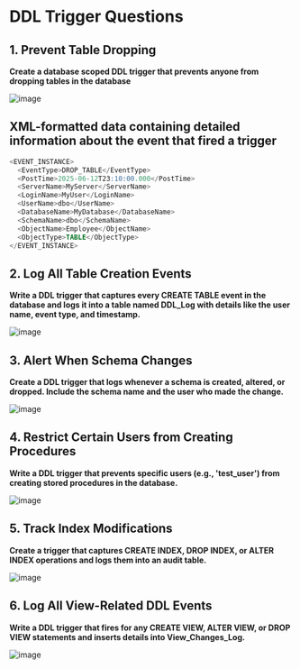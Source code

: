 # DDL Trigger Questions

## 1. Prevent Table Dropping

**Create a database scoped DDL trigger that prevents anyone from dropping tables in the database**

![image](https://github.com/user-attachments/assets/1717a806-e61f-409d-ae8b-0d337155bd69)

## XML-formatted data containing detailed information about the event that fired a trigger

```sql
<EVENT_INSTANCE>
  <EventType>DROP_TABLE</EventType>
  <PostTime>2025-06-12T23:10:00.000</PostTime>
  <ServerName>MyServer</ServerName>
  <LoginName>MyUser</LoginName>
  <UserName>dbo</UserName>
  <DatabaseName>MyDatabase</DatabaseName>
  <SchemaName>dbo</SchemaName>
  <ObjectName>Employee</ObjectName>
  <ObjectType>TABLE</ObjectType>
</EVENT_INSTANCE>
```

## 2. Log All Table Creation Events

**Write a DDL trigger that captures every CREATE TABLE event in the database and logs it into a table named DDL_Log with details like the user name, event type, and timestamp.**

![image](https://github.com/user-attachments/assets/95d7dcc6-786f-4400-be02-67901ae892ad)

## 3. Alert When Schema Changes

**Create a DDL trigger that logs whenever a schema is created, altered, or dropped. Include the schema name and the user who made the change.**

![image](https://github.com/user-attachments/assets/b8905bc4-c0ee-4a27-bc07-7ad22af91ad6)

## 4. Restrict Certain Users from Creating Procedures

**Write a DDL trigger that prevents specific users (e.g., 'test_user') from creating stored procedures in the database.**

![image](https://github.com/user-attachments/assets/9adae405-8f98-4671-9c81-4856fcf691fb)

## 5. Track Index Modifications

**Create a trigger that captures CREATE INDEX, DROP INDEX, or ALTER INDEX operations and logs them into an audit table.**

![image](https://github.com/user-attachments/assets/7c83a4b2-b221-4bb2-8849-2a24523a0418)

## 6. Log All View-Related DDL Events

**Write a DDL trigger that fires for any CREATE VIEW, ALTER VIEW, or DROP VIEW statements and inserts details into View_Changes_Log.**

![image](https://github.com/user-attachments/assets/32805d8f-efc2-48f1-8473-8d35688e267f)
